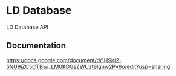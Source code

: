 # LD Database

LD Database API

## Documentation

https://docs.google.com/document/d/1HSjri2-5NU9iZC5CTBwi_LM0KDGsZWUzt9Ignw2Pv6o/edit?usp=sharing
